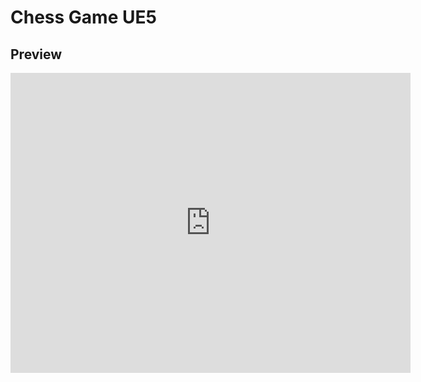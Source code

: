 # Chess Game UE5

## Preview
<iframe
    width="640"
    height="480"
    src="https://www.youtube.com/watch?v=9D1cL8lxG0s"
    frameborder="0"
    allow="autoplay; encrypted-media"
    allowfullscreen
>
</iframe>
